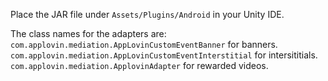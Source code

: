 Place the JAR file under `Assets/Plugins/Android` in your Unity IDE.

The class names for the adapters are:
`com.applovin.mediation.AppLovinCustomEventBanner` for banners.
`com.applovin.mediation.AppLovinCustomEventInterstitial` for intersititials.
`com.applovin.mediation.ApplovinAdapter` for rewarded videos.
